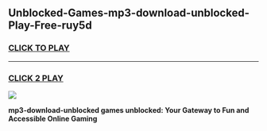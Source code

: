 
## Unblocked-Games-mp3-download-unblocked-Play-Free-ruy5d
<h3>
<a href="https://premium76.site?title=mp3-download-unblocked&ref=12A">CLICK TO PLAY</a></h3>
<hr>

<h3>
<a href="https://premium76.site?title=mp3-download-unblocked&ref=12A">CLICK 2 PLAY</a>
  
</h3>

<a href="https://premium76.site?title=mp3-download-unblocked&ref=12A"><img src="https://clearcache.store/games.png"></a>


**mp3-download-unblocked games unblocked: Your Gateway to Fun and Accessible Online Gaming**

